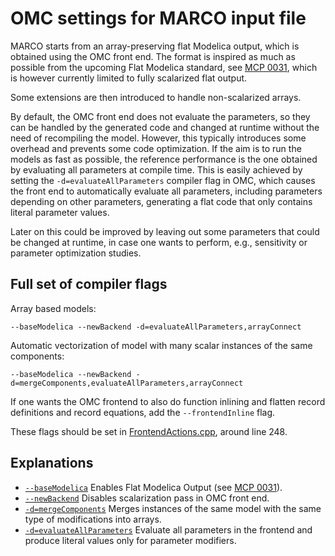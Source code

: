 OMC settings for MARCO input file
=================================

MARCO starts from an array-preserving flat Modelica output, which is obtained using the OMC front end.
The format is inspired as much as possible from the upcoming Flat Modelica standard, see
[MCP 0031](https://github.com/modelica/ModelicaSpecification/tree/MCP/0031/RationaleMCP/0031), which is
however currently limited to fully scalarized flat output.

Some extensions are then introduced to handle non-scalarized arrays.

By default, the OMC front end does not evaluate the parameters, so they can be handled by the generated code
and changed at runtime without the need of recompiling the model. However, this typically introduces some overhead
and prevents some code optimization. If the aim is to run the models as fast as possible, the reference performance
is the one obtained by evaluating all parameters at compile time. This is easily achieved by setting the
`-d=evaluateAllParameters` compiler flag in OMC, which causes the front end to automatically evaluate all parameters,
including parameters depending on other parameters, generating a flat code that only contains literal parameter values.

Later on this could be improved by leaving out some parameters that could be changed at runtime, in case one wants to
perform, e.g., sensitivity or parameter optimization studies.

Full set of compiler flags
--------------------------
Array based models:
```
--baseModelica --newBackend -d=evaluateAllParameters,arrayConnect
```
Automatic vectorization of model with many scalar instances of the same components:
```
--baseModelica --newBackend -d=mergeComponents,evaluateAllParameters,arrayConnect
```
If one wants the OMC frontend to also do function inlining and flatten record definitions and record equations, add the `--frontendInline` flag.

These flags should be set in [FrontendActions.cpp](https://github.com/modelica-polimi/marco/blob/master/lib/Frontend/FrontendActions.cpp), around line 248.

Explanations
-----------
- [``--baseModelica``](https://openmodelica.org/doc/OpenModelicaUsersGuide/latest/omchelptext.html#omcflag-basemodelica)
  Enables Flat Modelica Output (see [MCP 0031](https://github.com/modelica/ModelicaSpecification/tree/MCP/0031/RationaleMCP/0031)).
- [``--newBackend``](https://openmodelica.org/doc/OpenModelicaUsersGuide/latest/omchelptext.html#omcflag-newbackend)
  Disables scalarization pass in OMC front end.
- [``-d=mergeComponents``](https://openmodelica.org/doc/OpenModelicaUsersGuide/latest/omchelptext.html#omcflag-debug-mergecomponents)
  Merges instances of the same model with the same type of modifications into arrays.
- [``-d=evaluateAllParameters``](https://openmodelica.org/doc/OpenModelicaUsersGuide/latest/omchelptext.html#omcflag-debug-evaluateallparameters)
  Evaluate all parameters in the frontend and produce literal values only for parameter modifiers.
